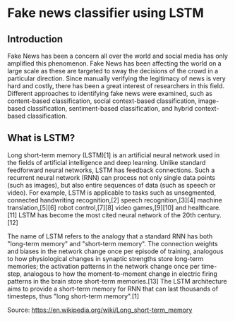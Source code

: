 # Fake news classifier using LSTM

## Introduction

Fake News has been a concern all over the world and social media has only amplified this phenomenon. Fake News has been affecting the world on a large scale as these are targeted to sway the decisions of the crowd in a particular direction. Since manually verifying the legitimacy of news is very hard and costly, there has been a great interest of researchers in this field. Different approaches to identifying fake news were examined, such as content-based classification, social context-based classification, image-based classification, sentiment-based classification, and hybrid context-based classification.

## What is LSTM?

Long short-term memory (LSTM)[1] is an artificial neural network used in the fields of artificial intelligence and deep learning. Unlike standard feedforward neural networks, LSTM has feedback connections. Such a recurrent neural network (RNN) can process not only single data points (such as images), but also entire sequences of data (such as speech or video). For example, LSTM is applicable to tasks such as unsegmented, connected handwriting recognition,[2] speech recognition,[3][4] machine translation,[5][6] robot control,[7][8] video games,[9][10] and healthcare.[11] LSTM has become the most cited neural network of the 20th century.[12]

The name of LSTM refers to the analogy that a standard RNN has both "long-term memory" and "short-term memory". The connection weights and biases in the network change once per episode of training, analogous to how physiological changes in synaptic strengths store long-term memories; the activation patterns in the network change once per time-step, analogous to how the moment-to-moment change in electric firing patterns in the brain store short-term memories.[13] The LSTM architecture aims to provide a short-term memory for RNN that can last thousands of timesteps, thus "long short-term memory".[1]


Source: https://en.wikipedia.org/wiki/Long_short-term_memory

